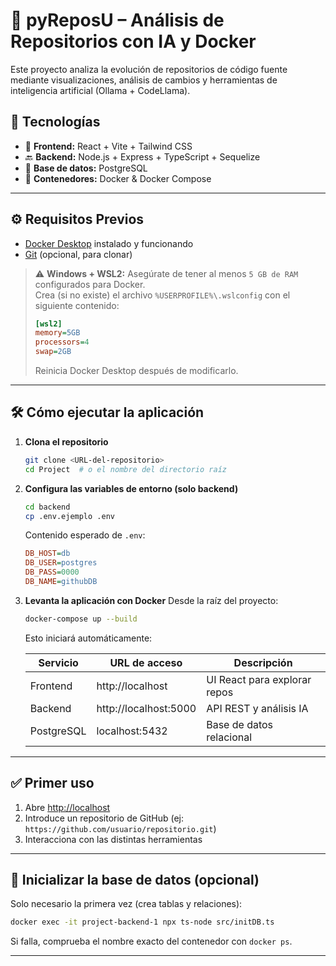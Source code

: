 # 🚀 pyReposU – Análisis de Repositorios con IA y Docker

Este proyecto analiza la evolución de repositorios de código fuente mediante visualizaciones, análisis de cambios y herramientas de inteligencia artificial (Ollama + CodeLlama).

## 🧩 Tecnologías

- 🎨 **Frontend:** React + Vite + Tailwind CSS
- 🔙 **Backend:** Node.js + Express + TypeScript + Sequelize
- 🐘 **Base de datos:** PostgreSQL
- 🐳 **Contenedores:** Docker & Docker Compose

---

## ⚙️ Requisitos Previos

- [Docker Desktop](https://www.docker.com/products/docker-desktop) instalado y funcionando
- [Git](https://git-scm.com/) (opcional, para clonar)

> ⚠️ **Windows + WSL2:** Asegúrate de tener al menos `5 GB de RAM` configurados para Docker.  
> Crea (si no existe) el archivo `%USERPROFILE%\.wslconfig` con el siguiente contenido:
>
> ```ini
> [wsl2]
> memory=5GB
> processors=4
> swap=2GB
> ```
> Reinicia Docker Desktop después de modificarlo.

---

## 🛠️ Cómo ejecutar la aplicación

1. **Clona el repositorio**
    ```bash
    git clone <URL-del-repositorio>
    cd Project  # o el nombre del directorio raíz
    ```

2. **Configura las variables de entorno (solo backend)**
    ```bash
    cd backend
    cp .env.ejemplo .env
    ```
    Contenido esperado de `.env`:
    ```ini
    DB_HOST=db
    DB_USER=postgres
    DB_PASS=0000
    DB_NAME=githubDB
    ```

3. **Levanta la aplicación con Docker**
    Desde la raíz del proyecto:
    ```bash
    docker-compose up --build
    ```

    Esto iniciará automáticamente:

    | Servicio   | URL de acceso           | Descripción                        |
    |------------|------------------------|------------------------------------|
    | Frontend   | http://localhost       | UI React para explorar repos       |
    | Backend    | http://localhost:5000  | API REST y análisis IA             |
    | PostgreSQL | localhost:5432         | Base de datos relacional           |

---

## ✅ Primer uso

1. Abre [http://localhost](http://localhost)
2. Introduce un repositorio de GitHub (ej: `https://github.com/usuario/repositorio.git`)
3. Interacciona con las distintas herramientas

---

## 🧪 Inicializar la base de datos (opcional)

Solo necesario la primera vez (crea tablas y relaciones):

```bash
docker exec -it project-backend-1 npx ts-node src/initDB.ts
```
Si falla, comprueba el nombre exacto del contenedor con `docker ps`.

---


